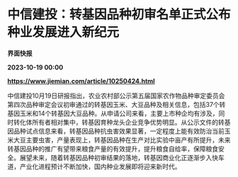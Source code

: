 # 中信建投：转基因品种初审名单正式公布 种业发展进入新纪元
**界面快报**

**2023-10-19 00:00**

**https://www.jiemian.com/article/10250424.html**

中信建投10月19日研报指出，农业农村部公示第五届国家农作物品种审定委员会第四次品种审定会议初审通过的转基因玉米、大豆品种及相关信息，包括37个转基因玉米和14个转基因大豆品种。从申请公司来看，主要上市种企均有涉及，同时转化体所有者相对集中，转基因育种龙头企业竞争优势明显。从公示文件的转基因品种试点信息来看，转基因品种抗虫害效果显著，一定程度上能有效防治当前玉米大豆主要虫害，产量表现上，转基因品种在生产对比实验中亩产有所提升，未来转基因品种的推广有望带来粮食产量的有效提升，提升粮食自给率，保障粮食安全。展望未来，随着转基因品种初审结果的落地，转基因商业化正逐渐步入快车道，产业化进程预计不断加快，国内种业发展即将迎来新时代。